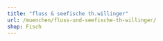 ```yaml
---
title: "fluss & seefische th.willinger"
url: /muenchen/fluss-und-seefische-th-willinger/
shop: Fisch
---
```

